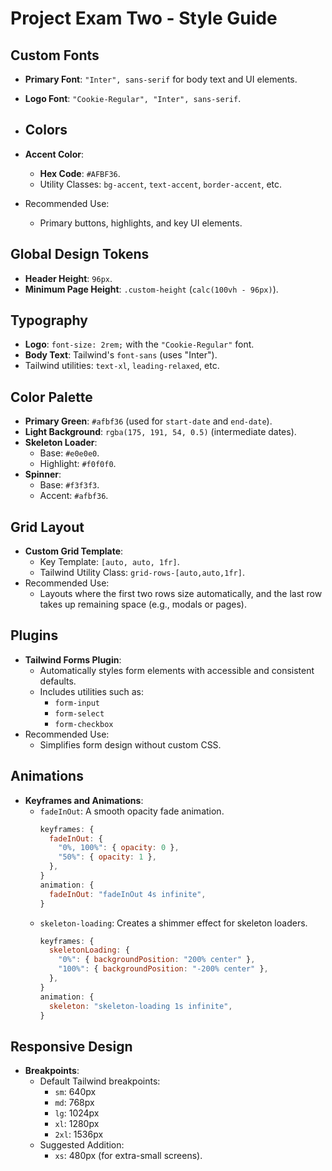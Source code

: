
# Project Exam Two - Style Guide

## Custom Fonts
- **Primary Font**: `"Inter", sans-serif` for body text and UI elements.
- **Logo Font**: `"Cookie-Regular", "Inter", sans-serif`.

- ## Colors
- **Accent Color**:
  - **Hex Code**: `#AFBF36`.
  - Utility Classes: `bg-accent`, `text-accent`, `border-accent`, etc.
- Recommended Use:
  - Primary buttons, highlights, and key UI elements.

## Global Design Tokens
- **Header Height**: `96px`.
- **Minimum Page Height**: `.custom-height` (`calc(100vh - 96px)`).

## Typography
- **Logo**: `font-size: 2rem;` with the `"Cookie-Regular"` font.
- **Body Text**: Tailwind's `font-sans` (uses "Inter").
- Tailwind utilities: `text-xl`, `leading-relaxed`, etc.

## Color Palette
- **Primary Green**: `#afbf36` (used for `start-date` and `end-date`).
- **Light Background**: `rgba(175, 191, 54, 0.5)` (intermediate dates).
- **Skeleton Loader**:
  - Base: `#e0e0e0`.
  - Highlight: `#f0f0f0`.
- **Spinner**:
  - Base: `#f3f3f3`.
  - Accent: `#afbf36`.

## Grid Layout
- **Custom Grid Template**:
  - Key Template: `[auto, auto, 1fr]`.
  - Tailwind Utility Class: `grid-rows-[auto,auto,1fr]`.
- Recommended Use:
  - Layouts where the first two rows size automatically, and the last row takes up remaining space (e.g., modals or pages).

## Plugins
- **Tailwind Forms Plugin**:
  - Automatically styles form elements with accessible and consistent defaults.
  - Includes utilities such as:
    - `form-input`
    - `form-select`
    - `form-checkbox`
- Recommended Use:
  - Simplifies form design without custom CSS.

## Animations
- **Keyframes and Animations**:
  - `fadeInOut`: A smooth opacity fade animation.
    ```javascript
    keyframes: {
      fadeInOut: {
        "0%, 100%": { opacity: 0 },
        "50%": { opacity: 1 },
      },
    }
    animation: {
      fadeInOut: "fadeInOut 4s infinite",
    }
    ```
  - `skeleton-loading`: Creates a shimmer effect for skeleton loaders.
    ```javascript
    keyframes: {
      skeletonLoading: {
        "0%": { backgroundPosition: "200% center" },
        "100%": { backgroundPosition: "-200% center" },
      },
    }
    animation: {
      skeleton: "skeleton-loading 1s infinite",
    }
    ```

## Responsive Design
- **Breakpoints**:
  - Default Tailwind breakpoints:
    - `sm`: 640px
    - `md`: 768px
    - `lg`: 1024px
    - `xl`: 1280px
    - `2xl`: 1536px
  - Suggested Addition:
    - `xs`: 480px (for extra-small screens).

